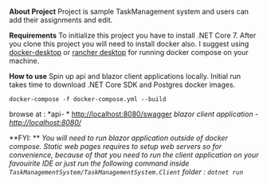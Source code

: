 **About Project**
Project is sample TaskManagement system and users can add their assignments and edit.

**Requirements**
To initialize this project you have to install .NET Core 7. After you clone this project you will need to install docker also. I suggest using [docker-desktop](https://www.docker.com/products/docker-desktop/) or [rancher desktop](https://docs.rancherdesktop.io/getting-started/installation/) for running docker compose on your machine.

**How to use**
Spin up api and blazor client applications locally. Initial run takes time to download .NET Core SDK and Postgres docker images.

`docker-compose -f docker-compose.yml --build`

browse at : 
*api- * [http://localhost:8080/swagger](http://localhost:8080/swagger/index.html)
*blazor client application - [http://localhost:8080/](http://localhost:8080/)*

**FYI: **
*You will need to run blazor application outside of docker compose. Static web pages requires to setup web servers so for convenience, because of that you need to run the client application on your favouirite IDE or just run the following command inside `TaskManagementSystem/TaskManagementSystem.Client` folder : `dotnet run`*

